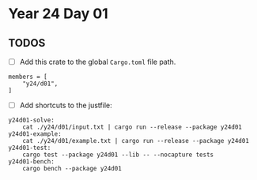 # Year 24 Day 01

## TODOS

- [ ] Add this crate to the global `Cargo.toml` file path.

```
members = [
    "y24/d01",
]
```

- [ ] Add shortcuts to the justfile:

```
y24d01-solve:
    cat ./y24/d01/input.txt | cargo run --release --package y24d01
y24d01-example:
    cat ./y24/d01/example.txt | cargo run --release --package y24d01
y24d01-test:
    cargo test --package y24d01 --lib -- --nocapture tests
y24d01-bench:
    cargo bench --package y24d01
```